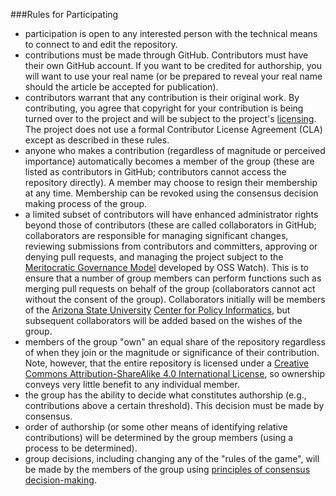 ###Rules for Participating 

- participation is open to any interested person with the technical means to connect to and edit the repository.
- contributions must be made through GitHub. Contributors must have their own GitHub account. If you want to be credited for authorship, you will want to use your real name (or be prepared to reveal your real name should the article be accepted for publication). 
- contributors warrant that any contribution is their original work. By contributing, you agree that copyright for your contribution is being turned over to the project and will be subject to the project's [licensing](https://github.com/ASU-CPI/honest-pi/blob/master/licensing.md). The project does not use a formal Contributor License Agreement (CLA) except as described in these rules.
- anyone who makes a contribution (regardless of magnitude or perceived importance) automatically becomes a member of the group (these are listed as contributors in GitHub; contributors cannot access the repository directly). A member may choose to resign their membership at any time. Membership can be revoked using the consensus decision making process of the group.
- a limited subset of contributors will have enhanced administrator rights beyond those of contributors (these are called collaborators in GitHub; collaborators are responsible for managing significant changes, reviewing submissions from contributors and committers, approving or denying pull requests, and managing the project subject to the [Meritocratic Governance Model](http://oss-watch.ac.uk/resources/meritocraticgovernancemodel) developed by OSS Watch). This is to ensure that a number of group members can perform functions such as merging pull requests on behalf of the group (collaborators cannot act without the consent of the group). Collaborators initially will be members of the [Arizona State University](http://www.asu.edu) [Center for Policy Informatics](http://cpi.asu.edu), but subsequent collaborators will be added based on the wishes of the group.
- members of the group "own" an equal share of the repository regardless of when they join or the magnitude or significance of their contribution. Note, however, that the entire repository is licensed under a [Creative Commons Attribution-ShareAlike 4.0 International License](https://github.com/ASU-CPI/honest-pi/blob/master/licensing.md), so ownership conveys very little benefit to any individual member.
- the group has the ability to decide what constitutes authorship (e.g., contributions above a certain threshold). This decision must be made by consensus.
- order of authorship (or some other means of identifying relative contributions) will be determined by the group members (using a process to be determined).
- group decisions, including changing any of the "rules of the game", will be made by the members of the group using [principles of consensus decision-making](http://consensusdecisionmaking.org/Articles/Basics%20of%20Consensus%20Decision%20Making.html). 
